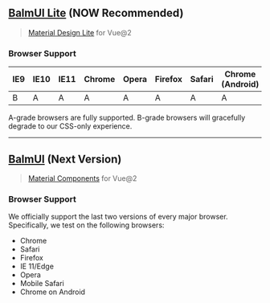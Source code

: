 ## [BalmUI Lite](https://mdl.balmjs.com/) (NOW Recommended)

> [Material Design Lite](https://getmdl.io/) for Vue@2

### Browser Support

| IE9 | IE10 | IE11 | Chrome | Opera | Firefox | Safari | Chrome (Android) | Mobile Safari |
| --- | ---- | ---- | ------ | ----- | ------- | ------ | ---------------- | ------------- |
| B   | A    | A    | A      | A     | A       | A      | A                | A             |

A-grade browsers are fully supported. B-grade browsers will gracefully degrade to our CSS-only experience.

---

## [BalmUI](https://material.balmjs.com/) (Next Version)

> [Material Components](https://material.io/components/) for Vue@2

### Browser Support

We officially support the last two versions of every major browser. Specifically, we test on the following browsers:

* Chrome
* Safari
* Firefox
* IE 11/Edge
* Opera
* Mobile Safari
* Chrome on Android
